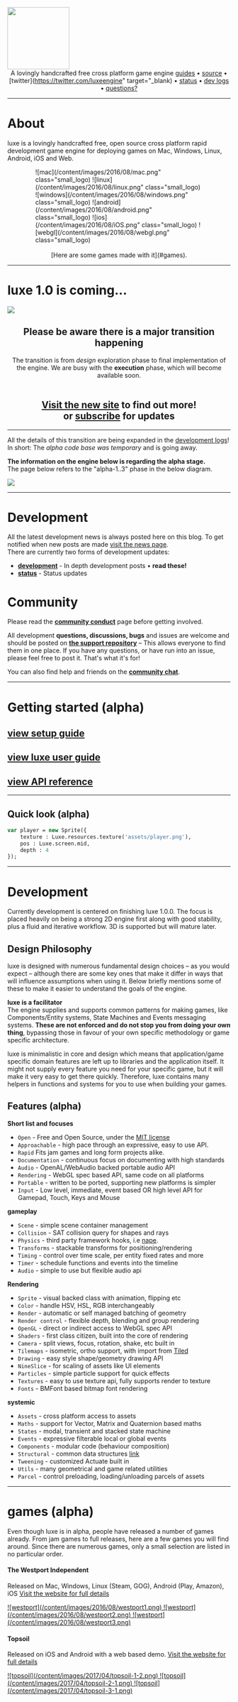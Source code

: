 <a href="/"><img style="width:10em; height:10em;" src="/content/images/2017/10/luxe.logo.png"/> </a>
<span style="display:inline-block;width:100%;text-align:center;margin:auto;">A lovingly handcrafted free cross platform game engine
[guides](/guide) • [source](https://github.com/underscorediscovery/luxe) • [twitter](https://twitter.com/luxeengine" target="_blank) • [status](/tag/status) • [dev logs](/tag/dev) • [questions?](https://github.com/luxeengine/support/)
</span>

---

# About
luxe is a lovingly handcrafted free, open source cross platform rapid development game engine for deploying games on Mac, Windows, Linux, Android, iOS and Web. 

<div style="margin:auto; display:flex; width:75%; justify-content:center;">
![mac](/content/images/2016/08/mac.png" class="small_logo)
![linux](/content/images/2016/08/linux.png" class="small_logo)
![windows](/content/images/2016/08/windows.png" class="small_logo)
![android](/content/images/2016/08/android.png" class="small_logo)
![ios](/content/images/2016/08/iOS.png" class="small_logo)
![webgl](/content/images/2016/08/webgl.png" class="small_logo)
</div>
<br/>
<span style="display:block;text-align:center">[Here are some games made with it](#games).</span> 

---

# luxe 1.0 is coming...

![](/content/images/2017/10/header_wide.jpg)
<div style="text-align:center";> 

<h2>Please be aware there is a major transition happening</h2>    
The transition is from <em>design</em> exploration phase to final implementation of the engine. We are busy with the <strong>execution</strong> phase, which will become available soon. 
<br/>
<br/>
<h2><a href="https://luxeengine.com/">Visit the new site</a> to find out more! <br>or <a href="/news">subscribe</a> for updates </h2>
</div>

---

All the details of this transition are being expanded in the [development logs](/tag/dev)! 
In short: The _alpha code base was temporary_ and is going away. 

**The information on the engine below is regarding the alpha stage.**   
The page below refers to the "alpha-1..3" phase in the below diagram.

![](/content/images/2017/10/design.png)

---

# Development

All the latest development news is always posted here on this blog. 
To get notified when new posts are made [visit the news page](https://luxeengine.com/news/).   
There are currently two forms of development updates:

- [**development**](/tag/dev) - In depth development posts • **read these!**
- [**status**](/tag/status) - Status updates


# Community
Please read the [**community conduct**](/community) page before getting involved.

All development **questions, discussions, bugs** and issues are welcome and should be posted on **[the support repository](https://github.com/luxeengine/support/)** – This allows everyone to find them in one place. If you have any questions, or have run into an issue, please feel free to post it. That's what it's for!

You can also find help and friends on the [**community chat**](/chat).

---

# Getting started (alpha)

## [view setup guide](/get)
## [view luxe user guide](/guide)
## [view API reference](/api)

---

## Quick look (alpha)

```haxe
var player = new Sprite({
    texture : Luxe.resources.texture('assets/player.png'),
    pos : Luxe.screen.mid,
    depth : 4
});
```

---
# Development
Currently development is centered on finishing luxe 1.0.0. The focus is placed heavily on being a strong 2D engine first along with good stability, plus a fluid and iterative workflow. 3D is supported but will mature later.

## Design Philosophy

luxe is designed with numerous fundamental design choices – as you would expect – although there are some key ones that make it differ in ways that will influence assumptions when using it. Below briefly mentions some of these to make it easier to understand the goals of the engine. 

**luxe is a facilitator**   
The engine supplies and supports common patterns for making games, like Components/Entity systems, State Machines and Events messaging systems. **These are not enforced and do not stop you from doing your own thing**, bypassing those in favour of your own specific methodology or game specific architecture.

luxe is minimalistic in core and design which means that application/game specific domain features are left up to libraries and the application itself. It might not supply every feature you need for your specific game, but it will make it very easy to get there quickly. Therefore, luxe contains many helpers in functions and systems for you to use when building your games.

## Features (alpha)

**Short list and focuses**

- `Open` - Free and Open Source, under the [MIT license](https://github.com/underscorediscovery/luxe/blob/master/LICENSE.md)
- `Approachable` - high pace through an expressive, easy to use API. 
- `Rapid` Fits jam games and long form projects alike.
- `Documentation` - continuous focus on documenting with high standards
- `Audio` - OpenAL/WebAudio backed portable audio API
- `Rendering` - WebGL spec based API, same code on all platforms
- `Portable` - written to be ported, supporting new platforms is simpler
- `Input` - Low level, immediate, event based OR high level API for Gamepad, Touch, Keys and Mouse

**gameplay**

- `Scene` - simple scene container management
- `Collision` - SAT collision query for shapes and rays 
- `Physics` - third party framework hooks, i.e [nape](http://napephys.com/). 
- `Transforms` - stackable transforms for positioning/rendering
- `Timing` - control over time scale, per entity fixed rates and more
- `Timer` - schedule functions and events into the timeline
- `Audio` - simple to use but flexible audio api

**Rendering**

- `Sprite` - visual backed class with animation, flipping etc
- `Color` - handle HSV, HSL, RGB interchangeably
- `Render` - automatic or self managed batching of geometry
- `Render control` - flexible depth, blending and group rendering
- `OpenGL` - direct or indirect access to WebGL spec API
- `Shaders` - first class citizen, built into the core of rendering
- `Camera` - split views, focus, rotation, shake, etc built in
- `Tilemaps` - isometric, ortho support, with import from [Tiled](http://mapeditor.org)
- `Drawing` - easy style shape/geometry drawing API
- `NineSlice` - for scaling of assets like UI elements
- `Particles` - simple particle support for quick effects
- `Textures` - easy to use texture api, fully supports render to texture
- `Fonts` - BMFont based bitmap font rendering

**systemic**

- `Assets` - cross platform access to assets
- `Maths` - support for Vector, Matrix and Quaternion based maths
- `States` - modal, transient and stacked state machine 
- `Events` - expressive filterable local or global events
- `Components` - modular code (behaviour composition) 
- `Structural` - common data structures [link](https://github.com/underscorediscovery/structural)
- `Tweening` - customized Actuate built in
- `Utils` - many geometrical and game related utilities
- `Parcel` - control preloading, loading/unloading parcels of assets

---

<a name="games"></a>
# games (alpha)

Even though luxe is in alpha, people have released a number of games already. From jam games to full releases, here are a few games you will find around.
Since there are numerous games, only a small selection are listed in no particular order. 

#### The Westport Independent
Released on Mac, Windows, Linux (Steam, GOG), Android (Play, Amazon), iOS
[Visit the website for full details](http://www.doublezeroonezero.com/westport.html)

<a target="_blank" href="http://www.doublezeroonezero.com/westport.html">
<div class="screenshot">
![westport](/content/images/2016/08/westport1.png)
![westport](/content/images/2016/08/westport2.png)
![westport](/content/images/2016/08/westport3.png)
</div>
</a>


#### Topsoil
Released on iOS and Android with a web based demo.
[Visit the website for full details](https://topsoilgame.com)

<a target="_blank" href="https://topsoilgame.com">
<div class="screenshot bigger" style="height:20em">
![topsoil](/content/images/2017/04/topsoil-1-2.png)
![topsoil](/content/images/2017/04/topsoil-2-1.png)
![topsoil](/content/images/2017/04/topsoil-3-1.png)
</div>
</a>


#### Operator Overload
Released on Steam for Mac, Windows and Linux
[Visit the website for full details](http://benn-gaming.co.uk/operatoroverload.html), [Steam page](http://store.steampowered.com/app/499140/Operator_Overload/)

<a target="_blank" href="http://benn-gaming.co.uk/operatoroverload.html">
<div class="screenshot">
![operator overload](/content/images/2016/08/oo1.jpg)
![operator overload](/content/images/2016/08/oo2.jpg)
![operator overload](/content/images/2016/08/003.jpg)
</div>
</a>

#### Rise
Released on Steam as part of [HELP: THE GAME](http://store.steampowered.com/app/472770/) bundle
[Visit the website for full details](http://store.steampowered.com/app/497380/)

<a target="_blank" href="http://store.steampowered.com/app/497380/">
<div class="screenshot">
![rise](/content/images/2016/08/rise1.jpg)
![rise](/content/images/2016/08/rise2-1.jpg)
![rise](/content/images/2016/08/rise3-1.jpg)
</div>
</a>

#### QWOP (WebGL)
Released as a port to WebGL to support more players (originally in Flash)
[Visit the website for details and to play](http://www.foddy.net/Athletics.html?webgl=true)

<a target="_blank" href="http://www.foddy.net/Athletics.html?webgl=true">
<div class="screenshot">
![qwop](/content/images/2016/08/qwop1.png)
![qwop](/content/images/2016/08/qwop3.png)
![qwop](/content/images/2016/08/qwop2.png)
</div>
</a>

#### THREES (WebGL)
Released as a port to the web platform (originally in Unity)
[Visit the website for details and to play](http://play.threesgame.com)

<a target="_blank" href="http://play.threesgame.com">
<div class="screenshot bigger">
![threes](/content/images/2016/08/threes1.png)
![threes](/content/images/2016/08/threes2.png)
![threes](/content/images/2016/08/threes3.png)
</div>
</a>

---

<small>
All product names, logos, and brands are property of their respective owners. WebGL and the WebGL logo are trademarks of the Khronos Group Inc.
</small>